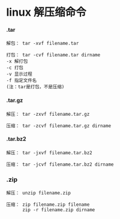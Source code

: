 # linux 解压缩命令

#### .tar
```
解包： tar -xvf filename.tar

打包： tar -cvf filename.tar dirname
-x 解打包
-c 打包
-v 显示过程
-f 指定文件名
(注：tar是打包，不是压缩)
```
#### .tar.gz
```
解压： tar -zxvf filename.tar.gz

压缩： tar -zcvf filename.tar.gz dirname
```
#### .tar.bz2
```
解压： tar -jxvf filename.tar.bz2

压缩： tar -jcvf filename.tar.bz2 dirname
```
### .zip
```
解压： unzip filename.zip

压缩： zip filename.zip filename
      zip -r filename.zip dirname
```
